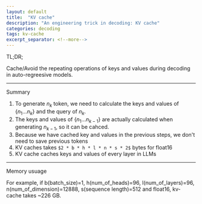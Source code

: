 ```yaml
---
layout: default
title:  "KV cache"
description: "An engineering trick in decoding: KV cache"
categories: decoding
tags: kv-cache
excerpt_separator: <!--more-->
---
```


TL;DR;

Cache/Avoid the repeating operations of keys and values during decoding in auto-regreesive models.

---

Summary

1. To generate $n_{k}$ token, we need to calculate the keys and values of $\{ n_{1} ... n_{k} \}$ and the query of $n_{k}$.
2. The keys and values of $\{n_{1} ... n_{k-1} \}$ are actually calculated when generating $n_{k-1}$, so it can be cahced.
3. Because we have cached key and values in the previous steps, we don't need to save previous tokens
4. KV caches takes `$2 * b * h * l * n * s * 2$` bytes for float16
5. KV cache caches keys and values of every layer in LLMs

---

Memory usuage

For example, if b(batch_size)=1, h(num_of_heads)=96, l(num_of_layers)=96, n(num_of_dimension)=12888, s(sequence length)=512 and float16, kv-cache takes ~226 GB. 

